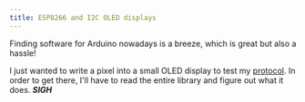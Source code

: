 ```yaml
---
title: ESP8266 and I2C OLED displays
---
```


Finding software for Arduino nowadays is a breeze, which is great but also a hassle!

I just wanted to write a pixel into a small OLED display to test my [protocol](https://github.com/homebots/betty).
In order to get there, I'll have to read the entire library and figure out what it does. **_SIGH_**

